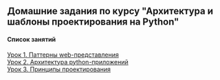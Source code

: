 ## Домашние задания по курсу "Архитектура и шаблоны проектирования на Python"

#### Список занятий

[Урок 1. Паттерны web-представления](https://github.com/Dr0nx/adpp/tree/lesson_1/lesson_1/) <br>
[Урок 2. Архитектура python-приложений](https://github.com/Dr0nx/adpp/tree/lesson_2/lesson_2/) <br>
[Урок 3. Принципы проектирования](https://github.com/Dr0nx/adpp/tree/lesson_3/lesson_3/) <br>
